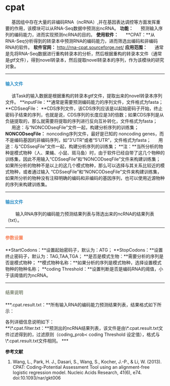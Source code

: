 # cpat

&nbsp;&nbsp;&nbsp;&nbsp;&nbsp;基因组中存在大量的非编码RNA（ncRNA）,并在基因表达调控等方面发挥重要的作用，该模块可以从RNA-Seq数据中预测出ncRNA。
**功能：**
&nbsp;&nbsp;&nbsp;&nbsp;&nbsp;预测输入序列的编码能力，进而实现预测ncRNA的目的。
**使用软件：**
&nbsp;&nbsp;&nbsp;&nbsp;&nbsp;**CPAT：**从RNA-Seq分析得到的转录本中预测RNA的编码能力，进而筛选出编码和非编码RNA的软件。
**软件官网：**
http://rna-cpat.sourceforge.net/
**应用范围：**
&nbsp;&nbsp;&nbsp;&nbsp;&nbsp;通常是先将RNA-Seq数据进行重构转录本的分析，然后根据重构的转录本文件（通常是gtf文件），得到novel转录本，然后提取novel转录本的序列，作为该模块的研究对象。
***

#### **<i class="glyphicon glyphicon-log-in" aria-hidden="true" style="color:#3090C7"></i><span style="color:#3090C7"> 输入文件**
&nbsp;&nbsp;&nbsp;&nbsp;&nbsp;该Task的输入数据是根据重构的转录本gtf文件，提取出来的novel转录本序列文件。
**inputFile：**通常是需要预测编码能力的序列文件，文件格式为fasta；
**CDSseqFile： **CDS序列文件，该CDS序列应该是以起始密码子开始，终止密码子结束的序列，也就是说，CDS序列的长度应是3的倍数；如果CDS序列是从负链提取的，那么就需要将提取的序列进行反向互补转化，文件格式为fasta；
&nbsp;&nbsp;&nbsp;&nbsp;&nbsp;用途：与“NONCODseqFile”文件一起，构建分析序列的训练集；
**NONCODseqFile：** noncoding序列文件，最好是已知的 noncoding genes，而不是编码基因的非编码序列，如“3’UTR”或者“5’UTR”，文件格式为fasta；
&nbsp;&nbsp;&nbsp;&nbsp;&nbsp;用途：与“CDSseqFile”文件一起，构建分析序列的训练集；
**注：**当所分析的物种是模式物种（人、果蝇、小鼠、斑马鱼）时，由于软件已经自带了这几个物种的训练集，因此不用输入“CDSseqFile”和“NONCODseqFile”文件来构建训练集；如果所分析的物种不是以上的这几个模式物种，那么可以选择与其关系比较近的模式物种，或者通过输入 “CDSseqFile”和“NONCODseqFile”文件来构建训练集，如果所分析的物种没有注释明确的编码和非编码的基因序列，也可以使用近源物种的序列来构建训练集。
***

#### **<i class="glyphicon glyphicon-log-out" aria-hidden="true" style="color:#3090C7"></i><span style="color:#3090C7"> 输出文件**
　　	输入RNA序列的编码能力预测结果列表与筛选出来的ncRNA的结果列表（txt）。
***

#### **<i class="fa fa-cog" aria-hidden="true" style="color:#F88158"></i> <span style="color:#F88158">参数设置**
**StartCodons：**设置起始密码子，默认为：ATG；
**StopCodons：**设置终止密码子，默认为：TAG,TAA,TGA；
**是否是模式生物：**需要分析的序列是否是模式物种；
**模式物种名称：**如果分析的序列是模式物种，选择设置模式物种的物种名称；
**coding Threshold：**设置判断是否是编码RNA的阈值，小于该阈值的为ncRNA。
***

#### **<i class="fa fa-file-text" aria-hidden="true" style="color:#848b79"></i><span style="color:#848b79"> 结果说明**
**\*.cpat.result.txt：**所有输入RNA的编码能力预测结果列表，结果格式如下所示：
<div style="text-align:center">
	<img data-src="1.png" width="600px" ></img>
</div>
各列详细信息说明如下：
<div style="text-align:center">
	<img data-src="2.png" width="300px" ></img>
</div>
**\*.cpat.filter.txt：**预测出的ncRNA结果列表，该文件是由\*.cpat.result.txt文件过滤得到的，过滤原则（coding_prob< coding Threshold 设定值），格式与\*.cpat.result.txt文件相同。
***

**参考文献**
1.	Wang, L., Park, H. J., Dasari, S., Wang, S., Kocher, J.-P., & Li, W. (2013). CPAT: Coding-Potential Assessment Tool using an alignment-free logistic regression model. Nucleic Acids Research, 41(6), e74. doi:10.1093/nar/gkt006


